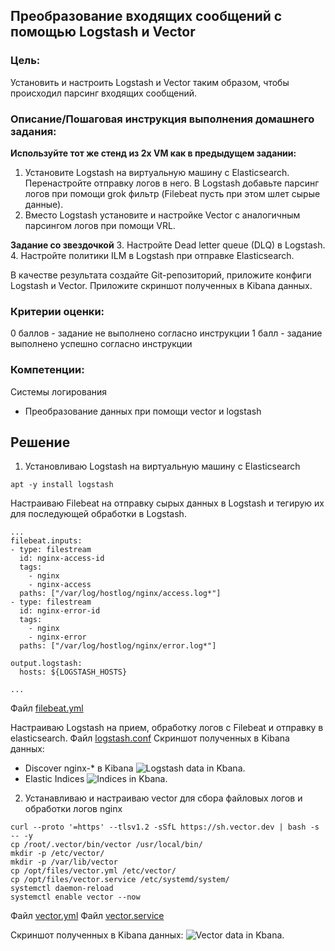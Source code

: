 ## Преобразование входящих сообщений с помощью Logstash и Vector 
### Цель:
Установить и настроить Logstash и Vector таким образом, чтобы происходил парсинг входящих сообщений.

### Описание/Пошаговая инструкция выполнения домашнего задания:

**Используйте тот же стенд из 2х VM как в предыдущем задании:**

1. Установите Logstash на виртуальную машину с Elasticsearch. Перенастройте отправку логов в него. В Logstash добавьте парсинг логов при помощи grok фильтр (Filebeat пусть при этом шлет сырые данные).
2. Вместо Logstash установите и настройке Vector с аналогичным парсингом логов при помощи VRL.

**Задание со звездочкой**
3. Настройте Dead letter queue (DLQ) в Logstash.
4. Настройте политики ILM в Logstash при отправке Elasticsearch.

В качестве результата создайте Git-репозиторий, приложите конфиги Logstash и Vector.
Приложите скриншот полученных в Kibana данных.


### Критерии оценки:
0 баллов - задание не выполнено согласно инструкции
1 балл - задание выполнено успешно согласно инструкции

### Компетенции:
Системы логирования
- Преобразование данных при помощи vector и logstash

## Решение

1. Установливаю Logstash на виртуальную машину с Elasticsearch
  ```
  apt -y install logstash
  ```
Настраиваю Filebeat на отправку сырых данных в Logstash и тегирую их для последующей обработки в Logstash.
```
...
filebeat.inputs:
- type: filestream
  id: nginx-access-id
  tags:
    - nginx
    - nginx-access
  paths: ["/var/log/hostlog/nginx/access.log*"]
- type: filestream
  id: nginx-error-id
  tags:
    - nginx
    - nginx-error
  paths: ["/var/log/hostlog/nginx/error.log*"]

output.logstash:
  hosts: ${LOGSTASH_HOSTS}

...
```  
Файл [filebeat.yml](/ELK2/filebeat.yml)

Настраиваю Logstash на прием, обработку логов с Filebeat и отправку в elasticsearch. Файл [logstash.conf](/ELK2/logstash.conf)
Cкриншот полученных в Kibana данных:
* Discover nginx-* в Kibana
![Logstash data in Kbana.](/ELK1/ELK2-logstash1.png "Logstash data in Kbana.")
* Elastic Indices
![Indices in Kbana.](/ELK1/ELK2-logstash_indices.png "Indices in Kbana.")

2. Устанавливаю и настраиваю vector для сбора файловых логов и обработки логов nginx
```
curl --proto '=https' --tlsv1.2 -sSfL https://sh.vector.dev | bash -s -- -y
cp /root/.vector/bin/vector /usr/local/bin/
mkdir -p /etc/vector/
mkdir -p /var/lib/vector
cp /opt/files/vector.yml /etc/vector/
cp /opt/files/vector.service /etc/systemd/system/
systemctl daemon-reload
systemctl enable vector --now

```

Файл [vector.yml](/ELK2/vector.yml)
Файл [vector.service](/ELK2/vector.service)

Cкриншот полученных в Kibana данных:
![Vector data in Kbana.](/ELK1/ELK2-vector.png "Vector data in Kbana.")

